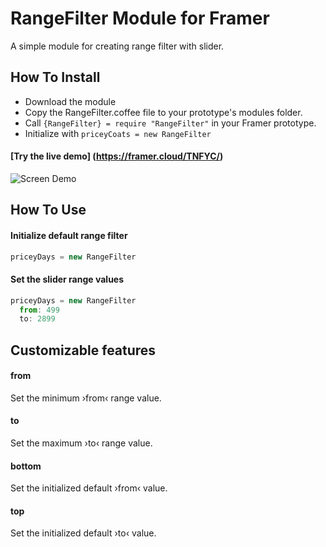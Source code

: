 # RangeFilter Module for Framer

A simple module for creating range filter with slider.

## How To Install

- Download the module
- Copy the RangeFilter.coffee file to your prototype's modules folder.
- Call ```{RangeFilter} = require "RangeFilter"``` in your Framer prototype.
- Initialize with ```priceyCoats = new RangeFilter```

#### [Try the live demo] (https://framer.cloud/TNFYC/)

![Screen Demo](./rangeFilterDemo.gif)

## How To Use

#### Initialize default range filter
```javascript
priceyDays = new RangeFilter
```

#### Set the slider range values
```javascript
priceyDays = new RangeFilter
  from: 499
  to: 2899
```

## Customizable features
#### from
Set the minimum ›from‹ range value.
#### to
Set the maximum ›to‹ range value.
#### bottom
Set the initialized default ›from‹ value.
#### top
Set the initialized default ›to‹ value.
